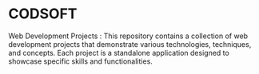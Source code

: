 # CODSOFT
 Web Development Projects : This repository contains a collection of web development projects that demonstrate various technologies, techniques, and concepts. Each project is a standalone application designed to showcase specific skills and functionalities. 
